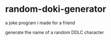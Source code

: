 # random-doki-generator
a joke program i made for a friend

generate the name of a random DDLC character
